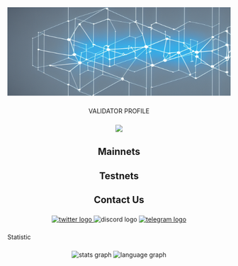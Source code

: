 <div align="center">
  <img height="200" width="100%" src="https://raw.githubusercontent.com/ksalab/ksalab/main/2763864206_nodes_blockchain_without_words__future_HQ.png"  />
</div>

###

<p align="center">VALIDATOR PROFILE</p>

###

<div align="center">
  <img src="https://visitor-badge.laobi.icu/badge?page_id=ksalab.ksalab&right_color=darkviolet"  />
</div>

###

<h2 align="center">Mainnets</h2>

###

<h2 align="center">Testnets</h2>

###

<h2 align="center">Contact Us</h2>

###

<div align="center">
  <a href="https://twitter.com/ksa_lab" target="_blank">
    <img src="https://raw.githubusercontent.com/maurodesouza/profile-readme-generator/master/src/assets/icons/social/twitter/default.svg" width="72" height="60" alt="twitter logo"  />
  </a>
  <img src="https://raw.githubusercontent.com/maurodesouza/profile-readme-generator/master/src/assets/icons/social/discord/default.svg" width="72" height="60" alt="discord logo"  />
  <a href="https://t.me/ksalab" target="_blank">
    <img src="https://raw.githubusercontent.com/maurodesouza/profile-readme-generator/master/src/assets/icons/social/telegram/default.svg" width="72" height="60" alt="telegram logo"  />
  </a>
</div>

###

<p align="left">Statistic</p>

###

<div align="center">
  <img src="https://github-readme-stats.vercel.app/api?hide_title=false&hide_rank=false&show_icons=true&include_all_commits=true&count_private=true&disable_animations=false&theme=github_dark&locale=en&hide_border=false&username=ksalab" height="150" alt="stats graph"  />
  <img src="https://github-readme-stats.vercel.app/api/top-langs/?locale=en&hide_title=false&layout=default&card_width=320&lang_count=5&theme=github_dark&hide_border=false&username=ksalab" height="150" alt="language graph" />
</div>

###
